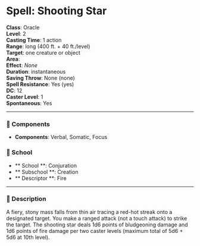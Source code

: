 
# Spell: Shooting Star
**Class**: Oracle  
**Level**: 2  
**Casting Time**: 1 action  
**Range**: long (400 ft. + 40 ft./level)  
**Target**: one creature or object  
**Area**:   
**Effect**: _None_  
**Duration**: instantaneous  
**Saving Throw**: None (none)  
**Spell Resistance**: Yes (yes)  
**DC**: 12  
**Caster Level**: 1  
**Spontaneous**: Yes

---

### 🔮 Components
- **Components**: Verbal, Somatic, Focus

### 🏫 School
- ** School **: Conjuration
- ** Subschool **: Creation
- ** Descriptor **: Fire
---

### 📜 Description
A fiery, stony mass falls from thin air tracing a red-hot streak onto a designated target. You make a ranged attack (not a touch attack) to strike the target. The shooting star deals 1d6 points of bludgeoning damage and 1d6 points of fire damage per two caster levels (maximum total of 5d6 + 5d6 at 10th level).

